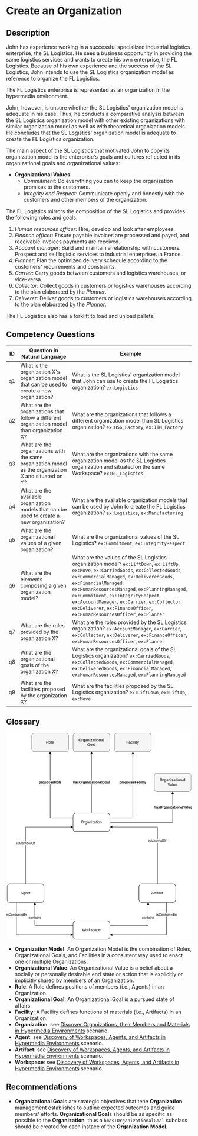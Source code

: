 # Create an Organization

## Description
John has experience working in a successful specialized industrial logistics enterprise, the SL Logistics. He sees a business opportunity in providing the same logistics services and wants to create his own enterprise, the FL Logistics. Because of his own experience and the success of the SL Logistics, John intends to use the SL Logistics organization model as reference to organize the FL Logistics.

The FL Logistics enterprise is represented as an organization in the hypermedia environment.

John, however, is unsure whether the SL Logistics' organization model is adequate in his case. Thus, he conducts a comparative analysis between the SL Logistics organization model with other existing organizations with similar organization model as well as with theoretical organization models. He concludes that the SL Logistics' organization model is adequate to create the FL Logistics organization.

The main aspect of the SL Logistics that motivated John to copy its organization model is the enterprise's goals and cultures reflected in its organizational goals and organizational values:

* **Organizational Values**
  + _Commitment_: Do everything you can to keep the organization promises to the customers.
  + _Integrity and Respect_: Communicate openly and honestly with the customers and other members of the organization.

The FL Logistics mirrors the composition of the SL Logistics and provides the following roles and goals:
  1. _Human resources officer_: Hire, develop and look after employees.
  2. _Finance officer_: Ensure payable invoices are processed and payed, and receivable invoices payments are received.
  3. _Account manager_: Build and maintain a relationship with customers. Prospect and sell logistic services to industrial enterprises in France.
  4. _Planner_: Plan the optimized delivery schedule according to the customers' requirements and constraints.
  5. _Carrier_: Carry goods between customers and logistics warehouses, or vice-versa.
  6. _Collector_: Collect goods in customers or logistics warehouses according to the plan elaborated by the _Planner_.
  7. _Deliverer_: Deliver goods to customers or logistics warehouses according to the plan elaborated by the _Planner_.
  
The FL Logistics also has a forklift to load and unload pallets.

## Competency Questions

| ID | Question in Natural Language | Example |
|----|------------------------------|---------|
| q1 | What is the organization X's organization model that can be used to create a new organization?                                          | What is the SL Logistics' organization model that John can use to create the FL Logistics organization? `ex:Logistics`                               |
| q2 | What are the organizations that follow a different organization model than organization X?                                              | What are the organizations that follows a different organization model than SL Logistics organization? `ex:HSG_Factory`, `ex:ITM_Factory`            |
| q3 | What are the organizations with the same organization model as the organization X and situated on Y?                                    | What are the organizations with the same organization model as the SL Logistics organization and situated on the same Workspace? `ex:GL_Logistics`   |
| q4 | What are the available organization models that can be used to create a new organization?                                               | What are the available organization models that can be used by John to create the FL Logistics organization? `ex:Logistics`, `ex:Manufacturing`      |
| q5 | What are the organizational values of a given organization? | What are the organizational values of the SL Logistics? `ex:Commitment`, `ex:IntegrityRespect`                                                       |
| q6 | What are the elements composing a given organization model? | What are the values of the SL Logistics organization model? `ex:LiftDown`, `ex:LiftUp`, `ex:Move`, `ex:CarriedGoods`, `ex:CollectedGoods`, `ex:CommercialManaged`, `ex:DeliveredGoods`, `ex:FinancialManaged`, `ex:HumanResourcesManaged`, `ex:PlanningManaged`, `ex:Commitment`, `ex:IntegrityRespect`, `ex:AccountManager`, `ex:Carrier`, `ex:Collector`, `ex:Deliverer`, `ex:FinanceOfficer`, `ex:HumanResourcesOfficer`, `ex:Planner`                            |
| q7 | What are the roles provided by the organization X?          | What are the roles provided by the SL Logistics organization? `ex:AccountManager`, `ex:Carrier`, `ex:Collector`, `ex:Deliverer`, `ex:FinanceOfficer`, `ex:HumanResourcesOfficer`, `ex:Planner`                                   |
| q8 | What are the organizational goals of the organization X?    | What are the organizational goals of the SL Logistics organization? `ex:CarriedGoods`, `ex:CollectedGoods`, `ex:CommercialManaged`, `ex:DeliveredGoods`, `ex:FinancialManaged`, `ex:HumanResourcesManaged`, `ex:PlanningManaged` |
| q9 | What are the facilities proposed by the organization X?     | What are the facilities proposed by the SL Logistics organization? `ex:LiftDown`, `ex:LiftUp`, `ex:Move`                                             |

## Glossary

![image](create-organization.png)

* **Organization Model**: An Organization Model is the combination of Roles, Organizational Goals, and Facilities in a consistent way used to enact one or multiple Organizations.
* **Organizational Value**: An Organizational Value is a belief about a socially or personally desirable end state or action that is explicitly or implicitly shared by members of an Organization.
* **Role**: A Role defines positions of members (i.e., Agents) in an Organization.
* **Organizational Goal**: An Organizational Goal is a pursued state of affairs.
* **Facility**: A Facility defines functions of materials (i.e., Artifacts) in an Organization.
* **Organization**: see [Discover Organizations, their Members and Materials in Hypermedia Environments](https://github.com/HyperAgents/ns.hyperagents.org/blob/master/domains/manufacturing-environments/discover-organization/README.md) scenario.
* **Agent**: see [Discovery of Workspaces, Agents, and Artifacts in Hypermedia Environments](https://github.com/HyperAgents/ns.hyperagents.org/blob/master/domains/manufacturing-environments/discover-core/README.md) scenario.
* **Artifact**: see [Discovery of Workspaces, Agents, and Artifacts in Hypermedia Environments](https://github.com/HyperAgents/ns.hyperagents.org/blob/master/domains/manufacturing-environments/discover-core/README.md) scenario.
* **Workspace**: see [Discovery of Workspaces, Agents, and Artifacts in Hypermedia Environments](https://github.com/HyperAgents/ns.hyperagents.org/blob/master/domains/manufacturing-environments/discover-core/README.md) scenario.

## Recommendations

* **Organizational Goal**s are strategic objectives that tehe **Organization** management establishes to outline expected outcomes and guide members' efforts. **Organizational Goal**s should be as specific as possible to the **Organization**, thus a `hmas:OrganizationalGoal` subclass should be created for each instace of the **Organization Model**.
